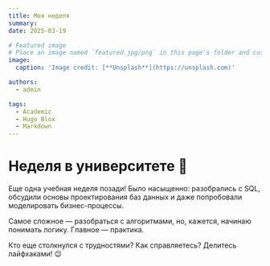 ```yaml
---
title: Моя неделя
summary: 
date: 2025-03-19

# Featured image
# Place an image named `featured.jpg/png` in this page's folder and customize its options here.
image:
  caption: 'Image credit: [**Unsplash**](https://unsplash.com)'

authors:
  - admin

tags:
  - Academic
  - Hugo Blox
  - Markdown
---
```


# Неделя в университете 🚀  

Еще одна учебная неделя позади! Было насыщенно: разобрались с SQL, обсудили основы проектирования баз данных и даже попробовали моделировать бизнес-процессы.  

Самое сложное — разобраться с алгоритмами, но, кажется, начинаю понимать логику. Главное — практика.  

Кто еще столкнулся с трудностями? Как справляетесь? Делитесь лайфхаками! 😉  

